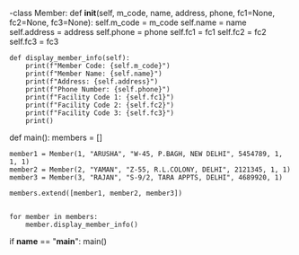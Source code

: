 -class Member:
    def __init__(self, m_code, name, address, phone, fc1=None, fc2=None, fc3=None):
        self.m_code = m_code
        self.name = name
        self.address = address
        self.phone = phone
        self.fc1 = fc1
        self.fc2 = fc2
        self.fc3 = fc3

    def display_member_info(self):
        print(f"Member Code: {self.m_code}")
        print(f"Member Name: {self.name}")
        print(f"Address: {self.address}")
        print(f"Phone Number: {self.phone}")
        print(f"Facility Code 1: {self.fc1}")
        print(f"Facility Code 2: {self.fc2}")
        print(f"Facility Code 3: {self.fc3}")
        print()


def main():
    members = []

    
    member1 = Member(1, "ARUSHA", "W-45, P.BAGH, NEW DELHI", 5454789, 1, 1, 1)
    member2 = Member(2, "YAMAN", "Z-55, R.L.COLONY, DELHI", 2121345, 1, 1)
    member3 = Member(3, "RAJAN", "S-9/2, TARA APPTS, DELHI", 4689920, 1)

    members.extend([member1, member2, member3])

    
    for member in members:
        member.display_member_info()

if __name__ == "__main__":
    main()



